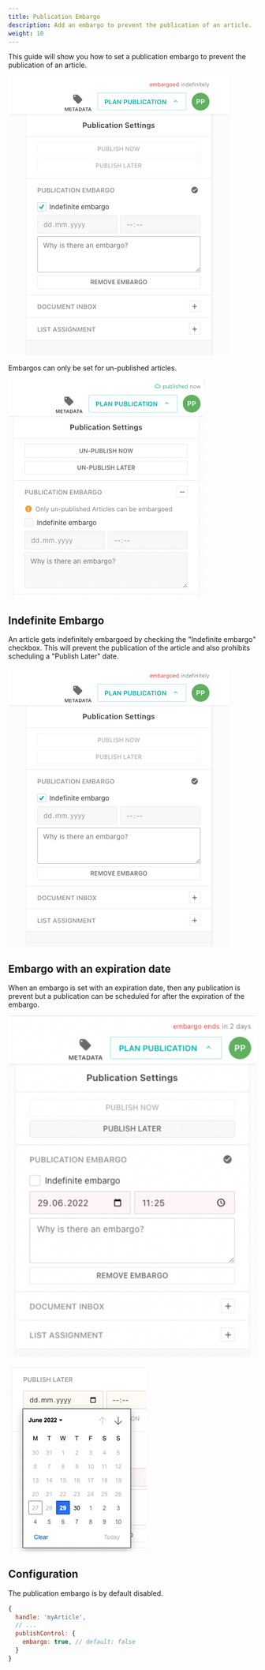 ```yaml
---
title: Publication Embargo
description: Add an embargo to prevent the publication of an article.
weight: 10
---
```


This guide will show you how to set a publication embargo to prevent the publication of an article.

![indefinite-embargo](./embargo-indefinite.png)

Embargos can only be set for un-published articles.

![embargo-disabled](./embargo-disabled.png)

## Indefinite Embargo

An article gets indefinitely embargoed by checking the "Indefinite embargo" checkbox. This will prevent the publication of the article and also prohibits scheduling a "Publish Later" date.

![indefinite-embargo](./embargo-indefinite.png)

## Embargo with an expiration date

When an embargo is set with an expiration date, then any publication is prevent but a publication can be scheduled for after the expiration of the embargo.

![embargo-until](./embargo-until.png)

![publish-later](./embargo-publish-later.png)

## Configuration

The publication embargo is by default disabled.

```js
{
  handle: 'myArticle',
  // ...
  publishControl: {
    embargo: true, // default: false
  }
}
```
